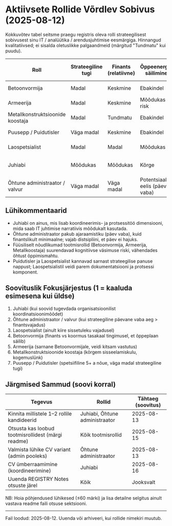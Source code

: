 # Aktiivsete Rollide Võrdlev Sobivus (2025-08-12)

Kokkuvõtev tabel seitsme praegu registris oleva rolli strateegilisest sobivusest sinu IT / analüütika / arendusjuhtimise eesmärgiga. Hinnangud kvalitatiivsed; ei sisalda oletuslikke palgaandmeid (märgitud "Tundmatu" kui puudu).

| Roll | Strateegiline tugi | Finants (relatiivne) | Õppeenergia säilimine | Ülekantavad oskused | Fookuse hajumise risk | Kandideerimise pingutus | Isiklik motivatsioon | Soovitus |
|------|--------------------|----------------------|-----------------------|---------------------|-----------------------|------------------------|----------------------|-----------|
| Betoonvormija | Madal | Keskmine | Ebakindel | Madal–Mõõdukas | Keskmine | Madal | Tundmatu | DEFER / MONITOR |
| Armeerija | Madal | Keskmine | Mõõdukas risk | Madal–Mõõdukas | Keskmine | Madal | Tundmatu | DEFER (tingimuslik) |
| Metallkonstruktsioonide koostaja | Madal | Tundmatu | Ebakindel | Mõõdukad | Keskmine | Mõõdukas | Tundmatu | DEFER |
| Puusepp / Puidutisler | Väga madal | Keskmine | Ebakindel | Madal | Keskmine–Kõrge | Madal–Mõõdukas | Tundmatu | DEFER |
| Laospetsialist | Madal | Madal | Mõõdukas | Mõõdukad | Keskmine | Madal | Tundmatu | DEFER (tingimuslik) |
| Juhiabi | Mõõdukas | Mõõdukas | Kõrge | Mõõdukad–Kõrged | Madal–Keskmine | Mõõdukas | Tundmatu | MONITOR / POSSIBLE APPLY |
| Õhtune administraator / valvur | Väga madal | Väga madal | Potentsiaalne eelis (päev vaba) | Madal | Keskmine | Väga madal | Kõrge (subjektiivne) | CONDITIONAL APPLY |

## Lühikommentaarid

- Juhiabi on ainus, mis lisab koordineerimis- ja protsessitöö dimensiooni, mida saab IT juhtimise narratiivis mõõdukalt kasutada.
- Õhtune administraator pakub ajaraamistiku (päev vaba), kuid finantslikult minimaalne; vajab distsipliini, et päev ei hajuks.
- Füüsiliselt nõudlikumad tootmisrollid (Betoonvormija, Armeerija, Metallkoostaja) suurendavad kognitiivse väsimuse riski, vähendades õhtust õppimismahtu.
- Puidutisler ja Laospetsialist kannavad sarnast strateegilise panuse nappust; Laospetsialistil veidi parem dokumentatsiooni ja protsessi komponent.

## Soovituslik Fokusjärjestus (1 = kaaluda esimesena kui üldse)

1. Juhiabi (kui soovid tugevdada organisatsioonilist koordinatsioonimõõdet)
2. Õhtune administraator / valvur (kui strateegiline päevane vaba aeg > finantsvajadus)
3. Laospetsialist (ainult kiire sissetuleku vajadusel)
4. Betoonvormija (finants vs koormus tasakaal tingimusel, et õppeplaan säilib)
5. Armeerija (sarnane Betoonvormijale, veidi kitsam vastutus)
6. Metallkonstruktsioonide koostaja (kõrgem sisseelamiskulu, kogemuslünk)
7. Puusepp / Puidutisler (spetsiifiline 5+ a nõue, väga madal strateegiline tugi)

## Järgmised Sammud (soovi korral)

| Tegevus | Rollid | Tähtaeg (soovitus) |
|---------|--------|--------------------|
| Kinnita millistele 1–2 rollile kandideerid | Juhiabi, Õhtune administraator | 2025-08-13 |
| Otsusta kas loobud tootmisrollidest (märgi readme) | Kõik tootmisrollid | 2025-08-15 |
| Valmista lühike CV variant (admin pooleks) | Õhtune administraator | 2025-08-13 |
| CV ümberraamimine (koordineerimine) | Juhiabi | 2025-08-16 |
| Uuenda REGISTRY Notes otsuste järel | Kõik | Jooksvalt |

NB: Hoia põhjendused lühikesed (≤60 märki) ja lisa detailne selgitus ainult vastava readme faili otsuse sektsiooni.

---

Fail loodud: 2025-08-12. Uuenda või arhiveeri, kui rollide nimekiri muutub.
